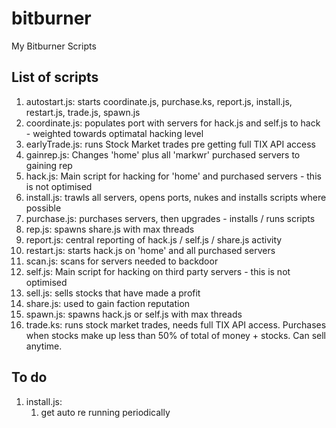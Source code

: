 # bitburner
My Bitburner Scripts

## List of scripts
1. autostart.js: starts coordinate.js, purchase.ks, report.js, install.js, restart.js, trade.js, spawn.js
1. coordinate.js: populates port with servers for hack.js and self.js to hack - weighted towards optimatal hacking level
1. earlyTrade.js: runs Stock Market trades pre getting full TIX API access
1. gainrep.js: Changes 'home' plus all 'markwr' purchased servers to gaining rep
1. hack.js: Main script for hacking for 'home' and purchased servers - this is not optimised
1. install.js: trawls all servers, opens ports, nukes and installs scripts where possible
1. purchase.js: purchases servers, then upgrades - installs / runs scripts
1. rep.js: spawns share.js with max threads
1. report.js: central reporting of hack.js / self.js / share.js activity
1. restart.js: starts hack.js on 'home' and all purchased servers
1. scan.js: scans for servers needed to backdoor
1. self.js: Main script for hacking on third party servers - this is not optimised
1. sell.js: sells stocks that have made a profit
1. share.js: used to gain faction reputation
1. spawn.js: spawns hack.js or self.js with max threads
1. trade.ks: runs stock market trades, needs full TIX API access. Purchases when stocks make up less than 50% of total of money + stocks. Can sell anytime.

## To do
1. install.js:
    1. get auto re running periodically

